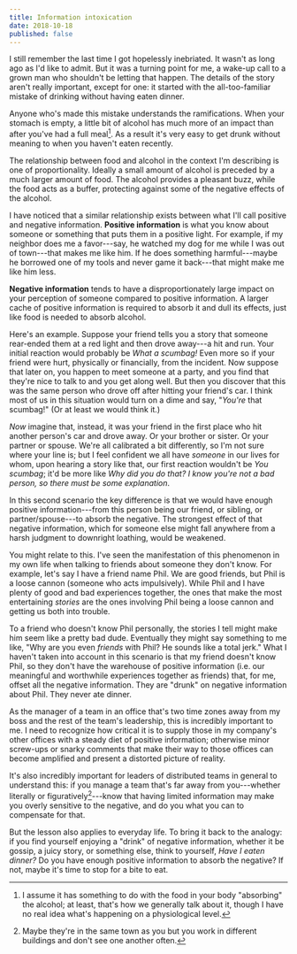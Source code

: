 ```yaml
---
title: Information intoxication
date: 2018-10-18
published: false
---
```


I still remember the last time I got hopelessly inebriated. It wasn't as long
ago as I'd like to admit. But it was a turning point for me, a wake-up call to
a grown man who shouldn't be letting that happen. The details of the story
aren't really important, except for one: it started with the all-too-familiar
mistake of drinking without having eaten dinner.

Anyone who's made this mistake understands the ramifications. When your stomach
is empty, a little bit of alcohol has much more of an impact than after you've
had a full meal[^full-meal]. As a result it's very easy to get drunk without
meaning to when you haven't eaten recently.

The relationship between food and alcohol in the context I'm describing is one
of proportionality. Ideally a small amount of alcohol is preceded by a
much larger amount of food. The alcohol provides a pleasant buzz, while the
food acts as a buffer, protecting against some of the negative effects of the
alcohol.

I have noticed that a similar relationship exists between what I'll call
positive and negative information. **Positive information** is what you know
about someone or something that puts them in a positive light. For example, if
my neighbor does me a favor---say, he watched my dog for me while I was out of
town---that makes me like him. If he does something harmful---maybe he borrowed
one of my tools and never game it back---that might make me like him less.

**Negative information** tends to have a disproportionately large impact on
your perception of someone compared to positive information. A larger cache of
positive information is required to absorb it and dull its effects, just like
food is needed to absorb alcohol.

Here's an example. Suppose your friend tells you a story that someone
rear-ended them at a red light and then drove away---a hit and run. Your
initial reaction would probably be *What a scumbag!* Even more so if your
friend were hurt, physically or financially, from the incident. Now suppose
that later on, you happen to meet someone at a party, and you find that they're
nice to talk to and you get along well. But then you discover that this was the
same person who drove off after hitting your friend's car. I think most of us
in this situation would turn on a dime and say, "*You're* that scumbag!" (Or at
least we would think it.)

_Now_ imagine that, instead, it was your friend in the first place who hit
another person's car and drove away. Or your brother or sister. Or your partner
or spouse. We're all calibrated a bit differently, so I'm not sure where your
line is; but I feel confident we all have _someone_ in our lives for whom, upon
hearing a story like that, our first reaction wouldn't be *You scumbag*; it'd
be more like *Why did you do that? I know you're not a bad person, so there
must be some explanation*.

In this second scenario the key difference is that we would have enough
positive information---from this person being our friend, or sibling, or
partner/spouse---to absorb the negative. The strongest effect of that negative
information, which for someone else might fall anywhere from a harsh judgment
to downright loathing, would be weakened.

You might relate to this. I've seen the manifestation of this phenomenon in my
own life when talking to friends about someone they don't know. For example,
let's say I have a friend name Phil. We are good friends, but Phil is a loose
cannon (someone who acts impulsively). While Phil and I have plenty of good and
bad experiences together, the ones that make the most entertaining _stories_
are the ones involving Phil being a loose cannon and getting us both into
trouble.

To a friend who doesn't know Phil personally, the stories I tell might make him
seem like a pretty bad dude. Eventually they might say something to me like,
"Why are you even _friends_ with Phil? He sounds like a total jerk." What I
haven't taken into account in this scenario is that my friend doesn't know
Phil, so they don't have the warehouse of positive information (i.e. our
meaningful and worthwhile experiences together as friends) that, for me, offset
all the negative information. They are "drunk" on negative information about
Phil. They never ate dinner.

As the manager of a team in an office that's two time zones away from my boss
and the rest of the team's leadership, this is incredibly important to me. I
need to recognize how critical it is to supply those in my company's other
offices with a steady diet of positive information; otherwise minor screw-ups
or snarky comments that make their way to those offices can become amplified
and present a distorted picture of reality.

It's also incredibly important for leaders of distributed teams in general to
understand this: if you manage a team that's far away from you---whether
literally or figuratively[^figuratively]---know that having limited information
may make you overly sensitive to the negative, and do you what you can to
compensate for that.

But the lesson also applies to everyday life. To bring it back to the analogy:
if you find yourself enjoying a "drink" of negative information, whether it be
gossip, a juicy story, or something else, think to yourself, *Have I eaten
dinner?* Do you have enough positive information to absorb the negative? If
not, maybe it's time to stop for a bite to eat.

[^full-meal]: I assume it has something to do with the food in your body "absorbing" the alcohol; at least, that's how we generally talk about it, though I have no real idea what's happening on a physiological level.

[^figuratively]: Maybe they're in the same town as you but you work in different buildings and don't see one another often.
